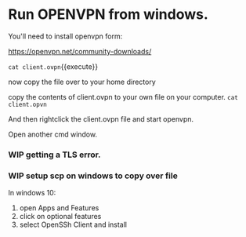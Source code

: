 # Run OPENVPN from windows.

You'll need to install openvpn form:   

https://openvpn.net/community-downloads/ 

`cat client.ovpn`{{execute}}

now copy the file over to your home directory

copy the contents of client.ovpn to your own file on your computer.
`cat client.opvn`



And then rightclick the client.ovpn file and start openvpn.

Open another cmd window.   

### WIP getting a TLS error.


### WIP   setup scp on windows to copy over file

In windows 10:  
1. open Apps and Features   
2. click on optional features 
3. select OpenSSh Client and install

